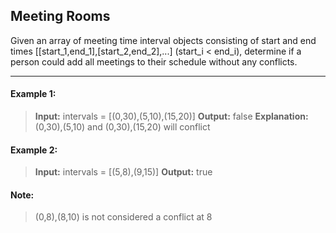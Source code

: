 ## Meeting Rooms

Given an array of meeting time interval objects consisting of start and end times [[start_1,end_1],[start_2,end_2],...] (start_i < end_i), determine if a person could add all meetings to their schedule without any conflicts.

---

#### Example 1:
> **Input:** intervals = [(0,30),(5,10),(15,20)]
> **Output:** false
> **Explanation:**
> (0,30),(5,10) and (0,30),(15,20) will conflict

#### Example 2:
> **Input:** intervals = [(5,8),(9,15)]
> **Output:** true

#### Note:
> (0,8),(8,10) is not considered a conflict at 8
